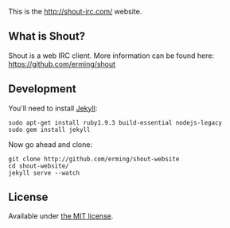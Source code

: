 This is the http://shout-irc.com/ website.

## What is Shout?

Shout is a web IRC client. More information can be found here:  
https://github.com/erming/shout

## Development

You'll need to install [Jekyll](http://jekyllrb.com/):

```
sudo apt-get install ruby1.9.3 build-essential nodejs-legacy
sudo gem install jekyll
```

Now go ahead and clone:

```
git clone http://github.com/erming/shout-website
cd shout-website/
jekyll serve --watch
```

## License

Available under [the MIT license](http://mths.be/mit).
